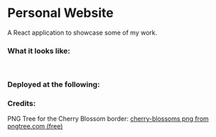 # Personal Website

A React application to showcase some of my work.

### What it looks like:

![]()
![]()
![]()
![]()
![]()

### Deployed at the following:



### Credits:

PNG Tree for the Cherry Blossom border: <a href='https://pngtree.com/so/cherry-blossoms'>cherry-blossoms png from pngtree.com (free)</a>